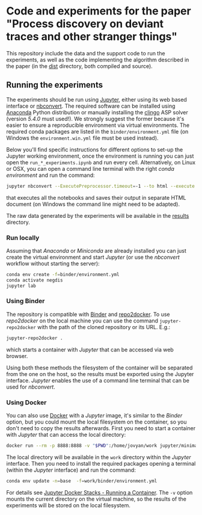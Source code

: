 # Code and experiments for the paper "Process discovery on deviant traces and other stranger things"

This repository include the data and the support code to run the experiments, as well as the code implementing the algorithm described in the paper (in the [dist](dist) directory, both compiled and source).

## Running the experiments

The experiments should be run using [Jupyter](https://jupyter.org/), either using its web based interface or [nbconvert](https://nbconvert.readthedocs.io/en/latest/). The required software can be installed using [Anaconda](https://www.anaconda.com/) Python distribution or manually installing the [clingo](https://potassco.org/clingo/) ASP solver (version *5.4.0* must used!). We strongly suggest the former because it's easier to ensure a reproducible environment via virtual environments. The required conda packages are listed in the `binder/environment.yml` file (on Windows the `environment.win.yml` file must be used instead).

Below you'll find specific instructions for different options to set-up the Jupyter working environment, once the environment is running you can just open the `run_*_experiments.ipynb` and run every cell. Alternatively, on Linux or OSX, you can open a command line terminal with the right *conda environment* and run the command:

``` bash
jupyter nbconvert --ExecutePreprocessor.timeout=-1 --to html --execute run_*_experiments.ipynb
```

that executes all the notebooks and saves their output in separate HTML document (on Windows the command line might need to be adapted).

The raw data generated by the experiments will be available in the [results](results) directory.

### Run locally

Assuming that *Anaconda* or *Miniconda* are already installed you can just create the virtual environment and start *Jupyter* (or use the *nbconvert* workflow without starting the server):

``` bash
conda env create -f=binder/environment.yml
conda activate negdis
jupyter lab
```

### Using Binder

The repository is compatible with [Binder](https://mybinder.org/) and [repo2docker](http://repo2docker.readthedocs.io/). To use *repo2docker* on the local machine you can use the command `jupyter-repo2docker` with the path of the cloned repository or its URL. E.g.:

``` bash
jupyter-repo2docker .
```

which starts a container with *Jupyter* that can be accessed via web browser.

Using both these methods the filesystem of the container will be separated from the one on the host, so the results must be exported using the Jupyter interface. *Jupyter* enables the use of a command line terminal that can be used for *nbconvert*.

### Using Docker

You can also use [Docker](https://www.docker.com/) with a *Jupyter* image, it's similar to the *Binder* option, but you could mount the local filesystem on the container, so you don't need to copy the results afterwards. First you need to start a container with *Jupyter* that can access the local directory:

``` bash
docker run --rm -p 8888:8888 -v "$PWD":/home/jovyan/work jupyter/minimal-notebook
```

The local directory will be available in the `work` directory within the *Jupyter* interface. Then you need to install the required packages opening a terminal (within the *Jupyter* interface) and run the command:

``` bash
conda env update -n=base  -f=work/binder/environment.yml
```

For details see [Jupyter Docker Stacks - Running a Container](https://jupyter-docker-stacks.readthedocs.io/en/latest/using/running.html). The `-v` option mounts the current directory on the virtual machine, so the results of the experiments will be stored on the local filesystem.
